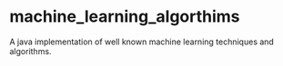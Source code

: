 # machine_learning_algorthims
A java implementation of well known machine learning techniques and algorithms. 
